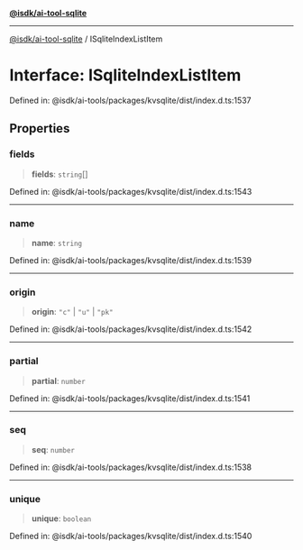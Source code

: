 [**@isdk/ai-tool-sqlite**](../README.md)

***

[@isdk/ai-tool-sqlite](../globals.md) / ISqliteIndexListItem

# Interface: ISqliteIndexListItem

Defined in: @isdk/ai-tools/packages/kvsqlite/dist/index.d.ts:1537

## Properties

### fields

> **fields**: `string`[]

Defined in: @isdk/ai-tools/packages/kvsqlite/dist/index.d.ts:1543

***

### name

> **name**: `string`

Defined in: @isdk/ai-tools/packages/kvsqlite/dist/index.d.ts:1539

***

### origin

> **origin**: `"c"` \| `"u"` \| `"pk"`

Defined in: @isdk/ai-tools/packages/kvsqlite/dist/index.d.ts:1542

***

### partial

> **partial**: `number`

Defined in: @isdk/ai-tools/packages/kvsqlite/dist/index.d.ts:1541

***

### seq

> **seq**: `number`

Defined in: @isdk/ai-tools/packages/kvsqlite/dist/index.d.ts:1538

***

### unique

> **unique**: `boolean`

Defined in: @isdk/ai-tools/packages/kvsqlite/dist/index.d.ts:1540
